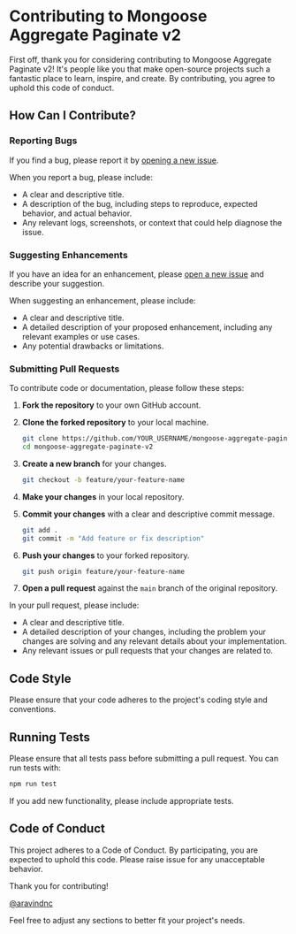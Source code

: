 # Contributing to Mongoose Aggregate Paginate v2

First off, thank you for considering contributing to Mongoose Aggregate Paginate v2! It's people like you that make open-source projects such a fantastic place to learn, inspire, and create. By contributing, you agree to uphold this code of conduct.

## How Can I Contribute?

### Reporting Bugs

If you find a bug, please report it by [opening a new issue](https://github.com/aravindnc/mongoose-aggregate-paginate-v2/issues).

When you report a bug, please include:
- A clear and descriptive title.
- A description of the bug, including steps to reproduce, expected behavior, and actual behavior.
- Any relevant logs, screenshots, or context that could help diagnose the issue.

### Suggesting Enhancements

If you have an idea for an enhancement, please [open a new issue](https://github.com/aravindnc/mongoose-aggregate-paginate-v2/issues) and describe your suggestion.

When suggesting an enhancement, please include:
- A clear and descriptive title.
- A detailed description of your proposed enhancement, including any relevant examples or use cases.
- Any potential drawbacks or limitations.

### Submitting Pull Requests

To contribute code or documentation, please follow these steps:

1. **Fork the repository** to your own GitHub account.

2. **Clone the forked repository** to your local machine.

    ```sh
    git clone https://github.com/YOUR_USERNAME/mongoose-aggregate-paginate-v2.git
    cd mongoose-aggregate-paginate-v2
    ```

3. **Create a new branch** for your changes.

    ```sh
    git checkout -b feature/your-feature-name
    ```

4. **Make your changes** in your local repository.

5. **Commit your changes** with a clear and descriptive commit message.

    ```sh
    git add .
    git commit -m "Add feature or fix description"
    ```

6. **Push your changes** to your forked repository.

    ```sh
    git push origin feature/your-feature-name
    ```

7. **Open a pull request** against the `main` branch of the original repository.

In your pull request, please include:
- A clear and descriptive title.
- A detailed description of your changes, including the problem your changes are solving and any relevant details about your implementation.
- Any relevant issues or pull requests that your changes are related to.

## Code Style

Please ensure that your code adheres to the project's coding style and conventions.

## Running Tests
Please ensure that all tests pass before submitting a pull request. You can run tests with:

```sh
npm run test
```

If you add new functionality, please include appropriate tests.

## Code of Conduct
This project adheres to a Code of Conduct. By participating, you are expected to uphold this code. Please raise issue for any unacceptable behavior.

Thank you for contributing!

[@aravindnc](https://github.com/aravindnc)

Feel free to adjust any sections to better fit your project's needs.
